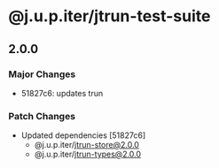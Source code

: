 # @j.u.p.iter/jtrun-test-suite

## 2.0.0

### Major Changes

- 51827c6: updates trun

### Patch Changes

- Updated dependencies [51827c6]
  - @j.u.p.iter/jtrun-store@2.0.0
  - @j.u.p.iter/jtrun-types@2.0.0
